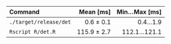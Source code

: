 | Command | Mean [ms] | Min…Max [ms] |
|:---|---:|---:|
| `./target/release/det` | 0.6 ± 0.1 | 0.4…1.9 |
| `Rscript R/det.R` | 115.9 ± 2.7 | 112.1…121.1 |
